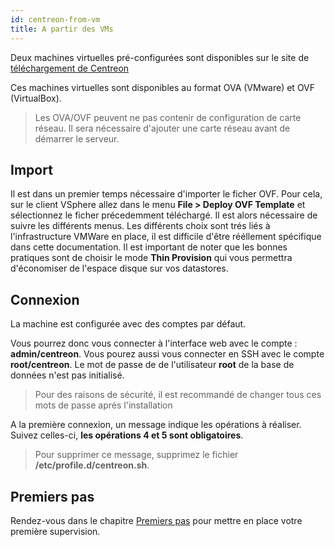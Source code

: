 ```yaml
---
id: centreon-from-vm
title: A partir des VMs
---
```


Deux machines virtuelles pré-configurées sont disponibles sur le site de
[téléchargement de Centreon](https://download.centreon.com)

Ces machines virtuelles sont disponibles au format OVA (VMware) et OVF (VirtualBox).

> Les OVA/OVF peuvent ne pas contenir de configuration de carte réseau. Il sera nécessaire d'ajouter une carte réseau
avant de démarrer le serveur.

## Import

Il est dans un premier temps nécessaire d'importer le ficher OVF. Pour cela, sur le client VSphere allez dans le menu
**File > Deploy OVF Template** et sélectionnez le ficher précedemment téléchargé.
Il est alors nécessaire de suivre les différents menus. Les différents choix sont trés liés à l'infrastructure VMWare
en place, il est difficile d'être rééllement spécifique dans cette documentation.
Il est important de noter que les bonnes pratiques sont de choisir le mode **Thin Provision** qui vous permettra
d'économiser de l'espace disque sur vos datastores.

## Connexion

La machine est configurée avec des comptes par défaut.

Vous pourrez donc vous connecter à l'interface web avec le compte : **admin/centreon**.
Vous pourez aussi vous connecter en SSH avec le compte **root/centreon**.
Le mot de passe de de l'utilisateur **root** de la base de données n'est pas initialisé.

> Pour des raisons de sécurité, il est recommandé de changer tous ces mots de passe aprés l'installation

A la première connexion, un message indique les opérations à réaliser. Suivez celles-ci, **les opérations 4 et 5 sont
obligatoires**.

> Pour supprimer ce message, supprimez le fichier **/etc/profile.d/centreon.sh**.

## Premiers pas

Rendez-vous dans le chapitre [Premiers pas](../tutorials/first-steps.html) pour mettre en place votre première supervision.

